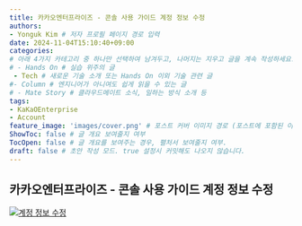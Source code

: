 ```yaml
---
title: 카카오엔터프라이즈 - 콘솔 사용 가이드 계정 정보 수정
authors:
- Yonguk Kim # 저자 프로필 페이지 경로 입력
date: 2024-11-04T15:10:40+09:00
categories:
# 아래 4가지 카테고리 중 하나만 선택하여 남겨두고, 나머지는 지우고 글을 계속 작성하세요.
# - Hands On # 실습 위주의 글
 - Tech # 새로운 기술 소개 또는 Hands On 이외 기술 관련 글
#- Column # 엔지니어가 아니여도 쉽게 읽을 수 있는 글
# - Mate Story # 클라우드메이트 소식, 일하는 방식 소개 등
tags:
- KaKaOEnterprise
- Account
feature_image: 'images/cover.png' # 포스트 커버 이미지 경로 (포스트에 포함된 이미지 중 하나 지정. 필드 제거하면 기본 이미지가 나옵니다.)
ShowToc: false # 글 개요 보여줄지 여부
TocOpen: false # 글 개요를 보여주는 경우, 펼처서 보여줄지 여부.
draft: false # 초안 작성 모드. true 설정시 커밋해도 나오지 않습니다.
---
```


## 카카오엔터프라이즈 - 콘솔 사용 가이드 계정 정보 수정
[![계정 정보 수정](https://img.youtube.com/vi/STR283pdyd0/0.jpg)](https://youtu.be/STR283pdyd0?si=9AidWev2vUQPlMLQ)